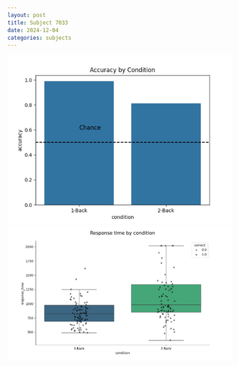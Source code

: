 ```yaml
---
layout: post
title: Subject 7033
date: 2024-12-04
categories: subjects
---
```


![](data/7033/run-19/7033_ATS_acc.png)
![](data/7033/run-19/7033_ATS_rt.png)
